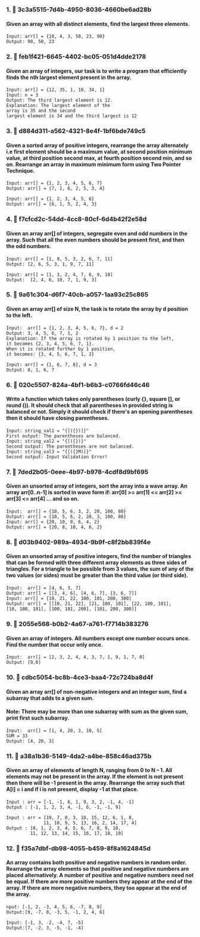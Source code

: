 
### 1. 🎯 3c3a5515-7d4b-4950-8036-4660be6ad28b
#### Given an array with all distinct elements, find the largest three elements.

```
Input: arr[] = {10, 4, 3, 50, 23, 90}
Output: 90, 50, 23
```

### 2. 🎯 feb1f421-6645-4402-bc05-051d4dde2178
#### Given an array of integers, our task is to write a program that efficiently finds the nth largest element present in the array. 

```
Input: arr[] = {12, 35, 1, 10, 34, 1}
Input: n = 3
Output: The third largest element is 12.
Explanation: The largest element of the 
array is 35 and the second 
largest element is 34 and the third largest is 12
```
### 3. 🎯 d884d311-a562-4321-8e4f-1bf6bde749c5
#### Given a sorted array of positive integers, rearrange the array alternately i.e first element should be a maximum value, at second position minimum value, at third position second max, at fourth position second min, and so on. Rearrange an array in maximum minimum form using Two Pointer Technique.

```
Input: arr[] = {1, 2, 3, 4, 5, 6, 7} 
Output: arr[] = {7, 1, 6, 2, 5, 3, 4}

Input: arr[] = {1, 2, 3, 4, 5, 6} 
Output: arr[] = {6, 1, 5, 2, 4, 3} 
```
### 4. 🎯 f7cfcd2c-54dd-4cc8-80cf-6d4b42f2e58d
#### Given an array arr[] of integers, segregate even and odd numbers in the array. Such that all the even numbers should be present first, and then the odd numbers.

```
Input: arr[] = [1, 9, 5, 3, 2, 6, 7, 11]
Output: [2, 6, 5, 3, 1, 9, 7, 11]

Input: arr[] = [1, 3, 2, 4, 7, 6, 9, 10]
Output:  [2, 4, 6, 10, 7, 1, 9, 3]
```

### 5. 🎯 9a61c304-d6f7-40cb-a057-1aa93c25c865
#### Given an array arr[] of size N, the task is to rotate the array by d position to the left.

```
Input:  arr[] = {1, 2, 3, 4, 5, 6, 7}, d = 2
Output: 3, 4, 5, 6, 7, 1, 2
Explanation: If the array is rotated by 1 position to the left, 
it becomes {2, 3, 4, 5, 6, 7, 1}.
When it is rotated further by 1 position,
it becomes: {3, 4, 5, 6, 7, 1, 2}

Input: arr[] = {1, 6, 7, 8}, d = 3
Output: 8, 1, 6, 7
```

### 6. 🎯 020c5507-824a-4bf1-b6b3-c0766fd46c46
#### Write a function which takes only parentheses (curly {}, square [], or round ()). It should check that all parentheses in provided string is balanced or not. Simply it should check if there's an opening parentheses then it should have closing parentheses.

```
Input: string_val1 = "{[({})]}"
First output: The parentheses are balanced.
Input: string_val2 = "{[({})}"
Second output: The parentheses are not balanced.
Input: string_val3 = "{[({}M)]}"
Second output: Input Validation Error!
```

### 7. 🎯 7ded2b05-0eee-4b97-b978-4cdf8d9bf695
#### Given an unsorted array of integers, sort the array into a wave array. An array arr[0..n-1] is sorted in wave form if: arr[0] >= arr[1] <= arr[2] >= arr[3] <= arr[4] ... and so on.

```
Input:  arr[] = {10, 5, 6, 3, 2, 20, 100, 80}
Output: arr[] = {10, 5, 6, 2, 20, 3, 100, 80} 
Input: arr[] = {20, 10, 8, 6, 4, 2}
Output: arr[] = {20, 8, 10, 4, 6, 2}
```

### 8. 🎯 d03b9402-989a-4934-9b9f-c8f2bb839f4e
#### Given an unsorted array of positive integers, find the number of triangles that can be formed with three different array elements as three sides of triangles. For a triangle to be possible from 3 values, the sum of any of the two values (or sides) must be greater than the third value (or third side). 

```
Input:  arr[] = [4, 6, 3, 7]
Output: arr[] = [[3, 4, 6], [4, 6, 7], [3, 6, 7]] 
Input: arr[] = [10, 21, 22, 100, 101, 200, 300]
Output: arr[] = [[10, 21, 22], [21, 100, 101], [22, 100, 101], 
[10, 100, 101], [100, 101, 200], [101, 200, 300]]
```

### 9. 🎯 2055e568-b0b2-4a67-a761-f7714b383276
#### Given an array of integers. All numbers except one number occurs once. Find the number that occur only once. 

```
Input:  arr[] = [2, 3, 2, 4, 4, 3, 7, 1, 9, 1, 7, 0]
Output: [9,0]
```

### 10. 🎯 cdbc5054-bc8b-4ce3-baa4-72c724ba8d4f
#### Given an array arr[] of non-negative integers and an integer sum, find a subarray that adds to a given sum. 
#### Note: There may be more than one subarray with sum as the given sum, print first such subarray. 

```
Input:  arr[] = [1, 4, 20, 3, 10, 5]
SUM = 33
Output: [4, 20, 3]
```

### 11. 🎯 a38a1b36-5149-4da2-a4be-858c46ad375b
#### Given an array of elements of length N, ranging from 0 to N – 1. All elements may not be present in the array. If the element is not present then there will be -1 present in the array. Rearrange the array such that A[i] = i and if i is not present, display -1 at that place.

```
Input : arr = [-1, -1, 6, 1, 9, 3, 2, -1, 4, -1]
Output : [-1, 1, 2, 3, 4, -1, 6, -1, -1, 9]

Input : arr = [19, 7, 0, 3, 18, 15, 12, 6, 1, 8,
              11, 10, 9, 5, 13, 16, 2, 14, 17, 4]
Output : [0, 1, 2, 3, 4, 5, 6, 7, 8, 9, 10, 
         11, 12, 13, 14, 15, 16, 17, 18, 19]
```

### 12. 🎯 f35a7dbf-db98-4055-b459-8f8a1624845d
#### An array contains both positive and negative numbers in random order. Rearrange the array elements so that positive and negative numbers are placed alternatively. A number of positive and negative numbers need not be equal. If there are more positive numbers they appear at the end of the array. If there are more negative numbers, they too appear at the end of the array.

```
nput: [-1, 2, -3, 4, 5, 6, -7, 8, 9]
Output:[9, -7, 8, -3, 5, -1, 2, 4, 6]

Input: [-1, 3, -2, -4, 7, -5]
Output:[7, -2, 3, -5, -1, -4]
```